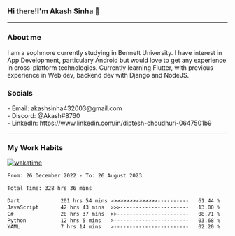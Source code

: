 <h3>Hi there!I'm Akash Sinha 👋</h3>

--- 

<h3>About me</h3>
I am a sophmore currently studying in Bennett University. I have interest in App Development, particulary Android but would love to get any experience in cross-platform technologies. Currently learning Flutter, with previous experience in Web dev, backend dev with Django and NodeJS.

<h3>Socials</h3>
 - Email: akashsinha432003@gmail.com<br>
 - Discord: @Akash#8760<br>
 - LinkedIn: https://www.linkedin.com/in/diptesh-choudhuri-0647501b9<br>


---

<h3>My Work Habits</h3>

[![wakatime](https://wakatime.com/badge/user/938b2951-49cf-4810-9b9e-c17cde3d3343.svg)](https://wakatime.com/@938b2951-49cf-4810-9b9e-c17cde3d3343)

<!--START_SECTION:waka-->

```txt
From: 26 December 2022 - To: 26 August 2023

Total Time: 328 hrs 36 mins

Dart             201 hrs 54 mins >>>>>>>>>>>>>>>----------   61.44 %
JavaScript       42 hrs 43 mins  >>>----------------------   13.00 %
C#               28 hrs 37 mins  >>-----------------------   08.71 %
Python           12 hrs 5 mins   >------------------------   03.68 %
YAML             7 hrs 14 mins   >------------------------   02.20 %
```

<!--END_SECTION:waka-->

